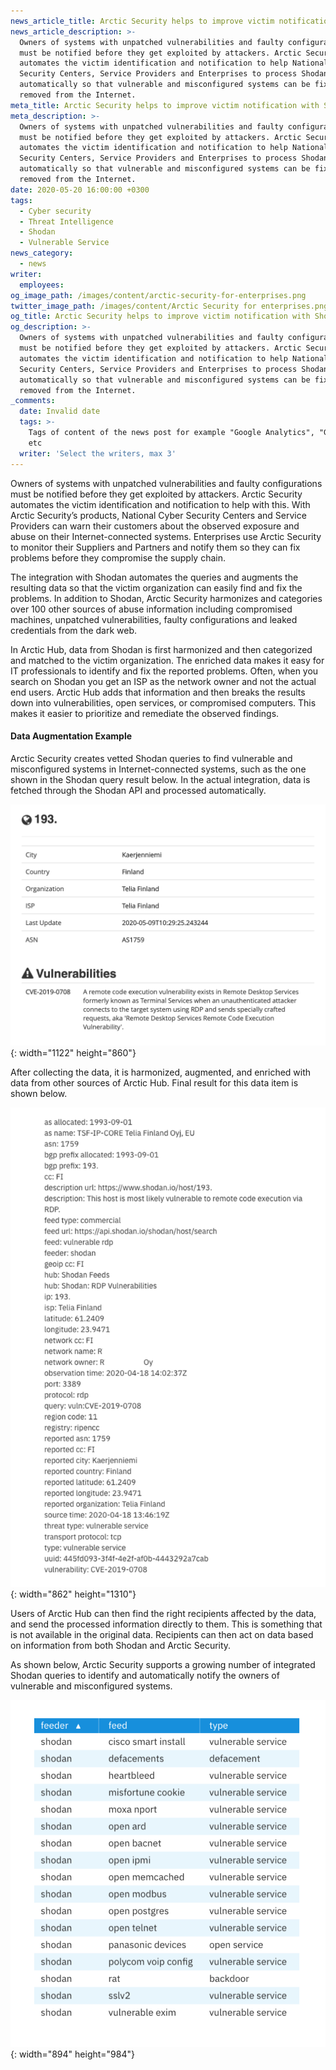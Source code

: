 ```yaml
---
news_article_title: Arctic Security helps to improve victim notification with Shodan integration
news_article_description: >-
  Owners of systems with unpatched vulnerabilities and faulty configurations
  must be notified before they get exploited by attackers. Arctic Security
  automates the victim identification and notification to help National Cyber
  Security Centers, Service Providers and Enterprises to process Shodan data
  automatically so that vulnerable and misconfigured systems can be fixed or
  removed from the Internet.
meta_title: Arctic Security helps to improve victim notification with Shodan integration
meta_description: >-
  Owners of systems with unpatched vulnerabilities and faulty configurations
  must be notified before they get exploited by attackers. Arctic Security
  automates the victim identification and notification to help National Cyber
  Security Centers, Service Providers and Enterprises to process Shodan data
  automatically so that vulnerable and misconfigured systems can be fixed or
  removed from the Internet.
date: 2020-05-20 16:00:00 +0300
tags:
  - Cyber security
  - Threat Intelligence
  - Shodan
  - Vulnerable Service
news_category:
  - news
writer:
  employees:
og_image_path: /images/content/arctic-security-for-enterprises.png
twitter_image_path: /images/content/Arctic Security for enterprises.png
og_title: Arctic Security helps to improve victim notification with Shodan integration
og_description: >-
  Owners of systems with unpatched vulnerabilities and faulty configurations
  must be notified before they get exploited by attackers. Arctic Security
  automates the victim identification and notification to help National Cyber
  Security Centers, Service Providers and Enterprises to process Shodan data
  automatically so that vulnerable and misconfigured systems can be fixed or
  removed from the Internet.
_comments:
  date: Invalid date
  tags: >-
    Tags of content of the news post for example "Google Analytics", "GitHub"
    etc
  writer: 'Select the writers, max 3'
---
```


Owners of systems with unpatched vulnerabilities and faulty configurations must be notified before they get exploited by attackers. Arctic Security automates the victim identification and notification to help with this. With Arctic Security’s products, National Cyber Security Centers and Service Providers can warn their customers about the observed exposure and abuse on their Internet-connected systems. Enterprises use Arctic Security to monitor their Suppliers and Partners and notify them so they can fix problems before they compromise the supply chain.

The integration with Shodan automates the queries and augments the resulting data so that the victim organization can easily find and fix the problems. In addition to Shodan, Arctic Security harmonizes and categories over 100 other sources of abuse information including compromised machines, unpatched vulnerabilities, faulty configurations and leaked credentials from the dark web.&nbsp;

In Arctic Hub, data from Shodan is first harmonized and then categorized and matched to the victim organization. The enriched data makes it easy for IT professionals to identify and fix the reported problems. Often, when you search on Shodan you get an ISP as the network owner and not the actual end users. Arctic Hub adds that information and then breaks the results down into vulnerabilities, open services, or compromised computers. This makes it easier to prioritize and remediate the observed findings.

#### Data Augmentation Example

Arctic Security creates vetted Shodan queries to find vulnerable and misconfigured systems in Internet-connected systems, such as the one shown in the Shodan query result below. In the actual integration, data is fetched through the Shodan API and processed automatically.

![](/images/content/screenshot-2020-05-20-at-17-49-55-1.png){: width="1122" height="860"}

After collecting the data, it is harmonized, augmented, and enriched with data from other sources of Arctic Hub. Final result for this data item is shown below.

![](/images/content/screenshot-2020-05-20-at-18-48-26.png){: width="862" height="1310"}

Users of Arctic Hub can then find the right recipients affected by the data, and send the processed information directly to them. This is something that is not available in the original data. Recipients can then act on data based on information from both Shodan and Arctic Security.

As shown below, Arctic Security supports a growing number of integrated Shodan queries to identify and automatically notify the owners of vulnerable and misconfigured systems.

![](/images/content/screenshot-2020-05-20-at-18-49-07.png){: width="894" height="984"}

&nbsp;